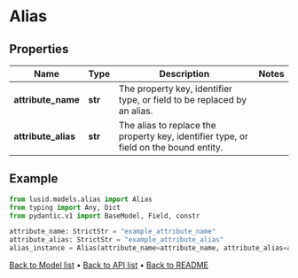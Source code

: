 # Alias

## Properties
Name | Type | Description | Notes
------------ | ------------- | ------------- | -------------
**attribute_name** | **str** | The property key, identifier type, or field to be replaced by an alias. | 
**attribute_alias** | **str** | The alias to replace the property key, identifier type, or field on the bound entity. | 
## Example

```python
from lusid.models.alias import Alias
from typing import Any, Dict
from pydantic.v1 import BaseModel, Field, constr

attribute_name: StrictStr = "example_attribute_name"
attribute_alias: StrictStr = "example_attribute_alias"
alias_instance = Alias(attribute_name=attribute_name, attribute_alias=attribute_alias)

```

[Back to Model list](../README.md#documentation-for-models) &#8226; [Back to API list](../README.md#documentation-for-api-endpoints) &#8226; [Back to README](../README.md)

